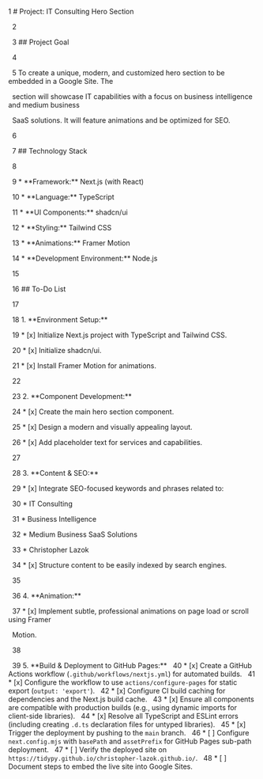 1 # Project: IT Consulting Hero Section

&nbsp;   2

&nbsp;   3 ## Project Goal

&nbsp;   4

&nbsp;   5 To create a unique, modern, and customized hero section to be embedded in a Google Site. The

&nbsp;     section will showcase IT capabilities with a focus on business intelligence and medium business

&nbsp;     SaaS solutions. It will feature animations and be optimized for SEO.

&nbsp;   6

&nbsp;   7 ## Technology Stack

&nbsp;   8

&nbsp;   9 \*   \*\*Framework:\*\* Next.js (with React)

&nbsp;  10 \*   \*\*Language:\*\* TypeScript

&nbsp;  11 \*   \*\*UI Components:\*\* shadcn/ui

&nbsp;  12 \*   \*\*Styling:\*\* Tailwind CSS

&nbsp;  13 \*   \*\*Animations:\*\* Framer Motion

&nbsp;  14 \*   \*\*Development Environment:\*\* Node.js

&nbsp;  15

&nbsp;  16 ## To-Do List

&nbsp;  17

&nbsp;  18 1.  \*\*Environment Setup:\*\*

&nbsp;  19     \*   [x] Initialize Next.js project with TypeScript and Tailwind CSS.

&nbsp;  20     \*   [x] Initialize shadcn/ui.

&nbsp;  21     \*   [x] Install Framer Motion for animations.

&nbsp;  22

&nbsp;  23 2.  \*\*Component Development:\*\*

&nbsp;  24     \*   [x] Create the main hero section component.

&nbsp;  25     \*   [x] Design a modern and visually appealing layout.

&nbsp;  26     \*   [x] Add placeholder text for services and capabilities.

&nbsp;  27

&nbsp;  28 3.  \*\*Content \& SEO:\*\*

&nbsp;  29     \*   [x] Integrate SEO-focused keywords and phrases related to:

&nbsp;  30         \*   IT Consulting

&nbsp;  31         \*   Business Intelligence

&nbsp;  32         \*   Medium Business SaaS Solutions

&nbsp;  33         \*   Christopher Lazok

&nbsp;  34     \*   [x] Structure content to be easily indexed by search engines.

&nbsp;  35

&nbsp;  36 4.  \*\*Animation:\*\*

&nbsp;  37     \*   [x] Implement subtle, professional animations on page load or scroll using Framer

&nbsp;     Motion.

&nbsp;  38

&nbsp;  39 5.  \*\*Build \& Deployment to GitHub Pages:\*\*
&nbsp;  40     \*   [x] Create a GitHub Actions workflow (`.github/workflows/nextjs.yml`) for automated builds.
&nbsp;  41     \*   [x] Configure the workflow to use `actions/configure-pages` for static export (`output: 'export'`).
&nbsp;  42     \*   [x] Configure CI build caching for dependencies and the Next.js build cache.
&nbsp;  43     \*   [x] Ensure all components are compatible with production builds (e.g., using dynamic imports for client-side libraries).
&nbsp;  44     \*   [x] Resolve all TypeScript and ESLint errors (including creating `.d.ts` declaration files for untyped libraries).
&nbsp;  45     \*   [x] Trigger the deployment by pushing to the `main` branch.
&nbsp;  46     \*   [ ] Configure `next.config.mjs` with `basePath` and `assetPrefix` for GitHub Pages sub-path deployment.
&nbsp;  47     \*   [ ] Verify the deployed site on `https://tidypy.github.io/christopher-lazok.github.io/`.
&nbsp;  48     \*   [ ] Document steps to embed the live site into Google Sites.
